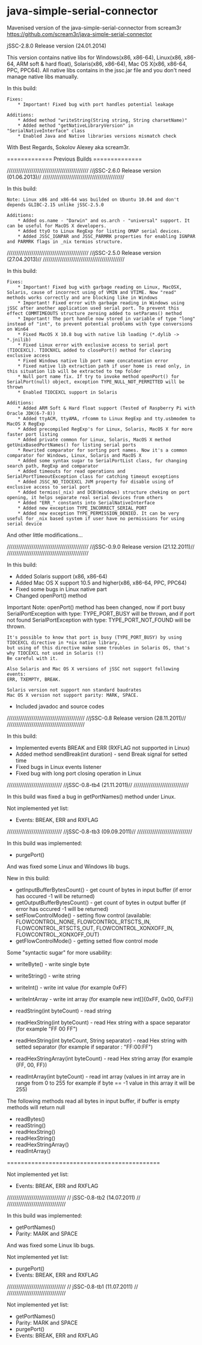 java-simple-serial-connector
============================

Mavenised version of the java-simple-serial-connector from scream3r https://github.com/scream3r/java-simple-serial-connector


jSSC-2.8.0 Release version (24.01.2014)

This version contains native libs for Windows(x86, x86-64), Linux(x86, x86-64, ARM soft & hard float), Solaris(x86, x86-64), Mac OS X(x86, x86-64, PPC, PPC64).
All native libs contains in the jssc.jar file and you don't need manage native libs manually.

In this build:

	Fixes:
		* Important! Fixed bug with port handles potential leakage
		
	Additions:
		* Added method "writeString(String string, String charsetName)"
		* Added method "getNativeLibraryVersion" in "SerialNativeInterface" class
		* Enabled Java and Native libraries versions mismatch check
		
With Best Regards, Sokolov Alexey aka scream3r.

============= Previous Builds ==============

///////////////////////////////////////////
//jSSC-2.6.0 Release version (01.06.2013)//
///////////////////////////////////////////

In this build:

	Note: Linux x86 and x86-64 was builded on Ubuntu 10.04 and don't depends GLIBC-2.15 unlike jSSC-2.5.0

	Additions:
		* Added os.name - "Darwin" and os.arch - "universal" support. It can be useful for MacOS X developers.
		* Added ttyO to Linux RegExp for listing OMAP serial devices.
		* Added JSSC_IGNPAR and JSSC_PARMRK properties for enabling IGNPAR and PARMRK flags in _nix termios structure.

///////////////////////////////////////////
//jSSC-2.5.0 Release version (27.04.2013)//
///////////////////////////////////////////

In this build:

	Fixes:
		* Important! Fixed bug with garbage reading on Linux, MacOSX, Solaris, cause of incorrect using of VMIN and VTIME. Now "read" methods works correctly and are blocking like in Windows
		* Important! Fixed error with garbage reading in Windows using jSSC after another application used serial port. To prevent this effect COMMTIMEOUTS structure zeroing added to setParams() method
		* Important! The port handle now stored in variable of type "long" instead of "int", to prevent potential problems with type conversions on Win64
		* Fixed MacOS X 10.8 bug with native lib loading (*.dylib -> *.jnilib)
		* Fixed Linux error with exclusive access to serial port (TIOCEXCL). TIOCNXCL added to closePort() method for clearing exclusive access
		* Fixed Windows native lib port name concatenation error
		* Fixed native lib extraction path if user home is read only, in this situation lib will be extracted to tmp folder
		* Null port name fix. If try to invoke method openPort() for SerialPort(null) object, exception TYPE_NULL_NOT_PERMITTED will be thrown
		* Enabled TIOCEXCL support in Solaris

	Additions:
		* Added ARM Soft & Hard float support (Tested of Raspberry Pi with Oracle JDK(6-7-8))
		* Added ttyACM, ttyAMA, rfcomm to Linux RegExp and tty.usbmodem to MacOS X RegExp
		* Added precompiled RegExp's for Linux, Solaris, MacOS X for more faster port listing
		* Added private common for Linux, Solaris, MacOS X method getUnixBasedPortNames() for listing serial ports
		* Rewrited comparator for sorting port names. Now it's a common comparator for Windows, Linux, Solaris and MacOS X
		* Added some syntax sugar to SerialPortList class, for changing search path, RegExp and comparator
		* Added timeouts for read operations and SerialPortTimeoutException class for catching timeout exceptions
		* Added JSSC_NO_TIOCEXCL JVM property for disable using of exclusive access to serial port
		* Added termios(_nix) and DCB(Windows) structure cheking on port opening, it helps separate real serial devices from others
		* Added "ERR_" constants into SerialNativeInterface
		* Added new exception TYPE_INCORRECT_SERIAL_PORT
		* Added new exception TYPE_PERMISSION_DENIED. It can be very useful for _nix based system if user have no permissions for using serial device
		
And other little modifications...

///////////////////////////////////////////
//jSSC-0.9.0 Release version (21.12.2011)//
///////////////////////////////////////////

In this build:
* Added Solaris support (x86, x86-64)
* Added Mac OS X support 10.5 and higher(x86, x86-64, PPC, PPC64)
* Fixed some bugs in Linux native part
* Changed openPort() method

Important Note:
	openPort() method has been changed, now if port busy SerialPortException with type: TYPE_PORT_BUSY will be thrown, 
	and if port not found SerialPortException with type: TYPE_PORT_NOT_FOUND will be thrown. 
	
	It's possible to know that port is busy (TYPE_PORT_BUSY) by using TIOCEXCL directive in *nix native library, 
	but using of this directive make some troubles in Solaris OS, that's why TIOCEXCL not used in Solaris (!)
	Be careful with it.
	
	Also Solaris and Mac OS X versions of jSSC not support following events:
	ERR, TXEMPTY, BREAK.
	
	Solaris version not support non standard baudrates
	Mac OS X version not support parity: MARK, SPACE.

* Included javadoc and source codes

/////////////////////////////////////////
//jSSC-0.8 Release version (28.11.2011)//
/////////////////////////////////////////

In this build:
* Implemented events BREAK and ERR (RXFLAG not supported in Linux)
* Added method sendBreak(int duration) - send Break signal for setted time
* Fixed bugs in Linux events listener
* Fixed bug with long port closing operation in Linux

/////////////////////////////
//jSSC-0.8-tb4 (21.11.2011)//
/////////////////////////////

In this build was fixed a bug in getPortNames() method under Linux.

Not implemented yet list:
* Events: BREAK, ERR and RXFLAG

/////////////////////////////
//jSSC-0.8-tb3 (09.09.2011)//
/////////////////////////////

In this build was implemented:
* purgePort()

And was fixed some Linux and Windows lib bugs.

New in this build:
* getInputBufferBytesCount() - get count of bytes in input buffer (if error has occured -1 will be returned)
* getOutputBufferBytesCount() - get count of bytes in output buffer (if error has occured -1 will be returned)
* setFlowControlMode() - setting flow control (available: FLOWCONTROL_NONE, 
                                                          FLOWCONTROL_RTSCTS_IN,
                                                          FLOWCONTROL_RTSCTS_OUT,
                                                          FLOWCONTROL_XONXOFF_IN,
                                                          FLOWCONTROL_XONXOFF_OUT)
* getFlowControlMode() - getting setted flow control mode

Some "syntactic sugar" for more usability:

* writeByte() - write single byte
* writeString() - write string
* writeInt() - write int value (for example 0xFF)
* writeIntArray - write int array (for example new int[]{0xFF, 0x00, 0xFF})

* readString(int byteCount) - read string
* readHexString(int byteCount) - read Hex string with a space separator (for example "FF 00 FF")
* readHexString(int byteCount, String separator) - read Hex string with setted separator (for example if separator : "FF:00:FF")
* readHexStringArray(int byteCount) - read Hex string array (for example {FF, 00, FF})
* readIntArray(int byteCount) - read int array (values in int array are in range from 0 to 255
                                                for example if byte == -1 value in this array it will be 255)

The following methods read all bytes in input buffer, if buffer is empty methods will return null

* readBytes()
* readString()
* readHexString()
* readHexString()
* readHexStringArray()
* readIntArray()

============================================

Not implemented yet list:
* Events: BREAK, ERR and RXFLAG

///////////////////////////////
// jSSC-0.8-tb2 (14.07.2011) //
///////////////////////////////

In this build was implemented:
* getPortNames()
* Parity: MARK and SPACE

And was fixed some Linux lib bugs.

Not implemented yet list:
* purgePort()
* Events: BREAK, ERR and RXFLAG

///////////////////////////////
// jSSC-0.8-tb1 (11.07.2011) //
///////////////////////////////

Not implemented yet list:
* getPortNames()
* Parity: MARK and SPACE
* purgePort()
* Events: BREAK, ERR and RXFLAG
